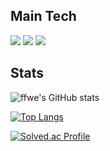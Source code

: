 ## Main Tech
<a href="#" target="_blank"><img src="https://img.shields.io/badge/typescript-black?style=for-the-badge&logo=typescript&logoColor=#3178C6"/></a>
<a href="#" target="_blank"><img src="https://img.shields.io/badge/aws-black?style=for-the-badge&logo=amazonwebservices&logoColor=#F7DF1E"/></a>
<a href="#" target="_blank"><img src="https://img.shields.io/badge/kubernetes-black?style=for-the-badge&logo=kubernetes&logoColor=#339933"/></a>

## Stats
![ffwe's GitHub stats](https://github-readme-stats.vercel.app/api?username=ffwe&show_icons=true&theme=dark)

[![Top Langs](https://github-readme-stats.vercel.app/api/top-langs/?username=ffwe&layout=compact)](https://github.com/anuraghazra/github-readme-stats)

[![Solved.ac Profile](https://mazassumnida.wtf/api/generate_badge?boj=ffwe)](https://solved.ac/ffwe)

